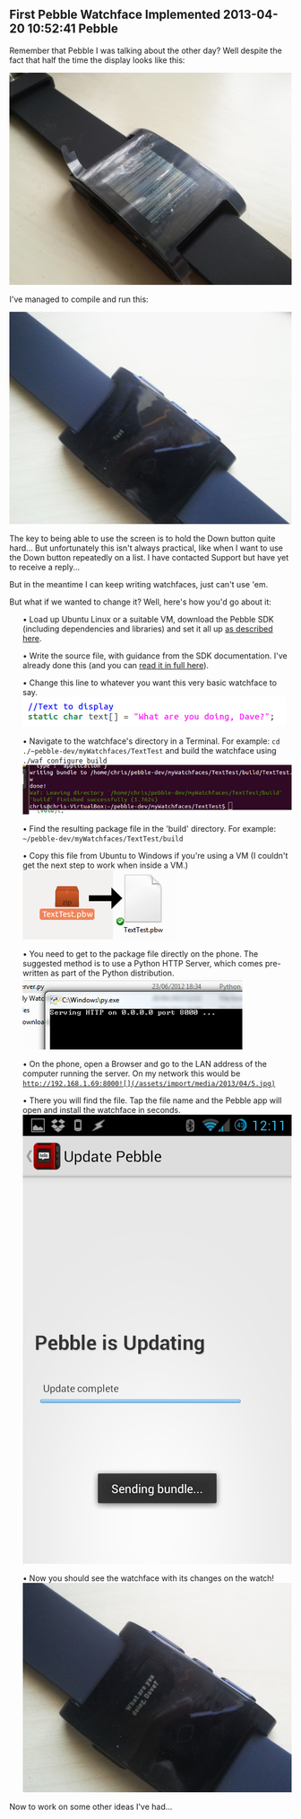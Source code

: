 First Pebble Watchface Implemented
2013-04-20 10:52:41
Pebble
---

Remember that Pebble I was talking about the other day? Well despite the fact that half the time the display looks like this:

![](/assets/import/media/2013/04/img_20130416_133617.jpg?w=545)

I've managed to compile and run this:

![](/assets/import/media/2013/04/img_20130420_114741.jpg?w=545)

The key to being able to use the screen is to hold the Down button quite hard... But unfortunately this isn't always practical, like when I want to use the Down button repeatedly on a list. I have contacted Support but have yet to receive a reply...

But in the meantime I can keep writing watchfaces, just can't use 'em.

But what if we wanted to change it? Well, here's how you'd go about it:
<ol>
• <span style="line-height:12px;">Load up Ubuntu Linux or a suitable VM, download the Pebble SDK (including dependencies and libraries) and set it all up <a title="Pebble SDK" href="http://developer.getpebble.com/1/welcome">as described here</a>.</span>

• Write the source file, with guidance from the SDK documentation. I've already done this (and you can <a title="Source for basic watchface" href="https://www.dropbox.com/s/yp02w4zcf6j9w5s/textTest.c">read it in full here</a>).

• Change this line to whatever you want this very basic watchface to say. ![](/assets/import/media/2013/04/1.jpg)

• Navigate to the watchface's directory in a Terminal. For example: <code>cd ./~pebble-dev/myWatchfaces/TextTest</code> and build the watchface using <code>./waf configure build![](/assets/import/media/2013/04/2.jpg?w=545)</code>

• Find the resulting package file in the 'build' directory. For example: <code> ~/pebble-dev/myWatchfaces/TextTest/build</code>

• Copy this file from Ubuntu to Windows if you're using a VM (I couldn't get the next step to work when inside a VM.) ![](/assets/import/media/2013/04/3.jpg)

• You need to get to the package file directly on the phone. The suggested method is to use a Python HTTP Server, which comes pre-written as part of the Python distribution.![](/assets/import/media/2013/04/4.jpg)

• On the phone, open a Browser and go to the LAN address of the computer running the server. On my network this would be <code>http://192.168.1.69:8000![](/assets/import/media/2013/04/5.jpg)</code>

• There you will find the file. Tap the file name and the Pebble app will open and install the watchface in seconds. ![](/assets/import/media/2013/04/6.jpg)

• Now you should see the watchface with its changes on the watch!![](/assets/import/media/2013/04/7.jpg)

</ol>
Now to work on some other ideas I've had...
